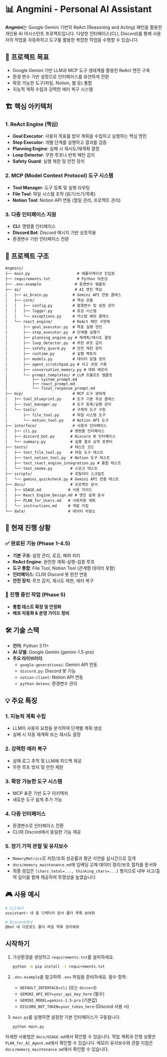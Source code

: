 # 📊 Angmini - Personal AI Assistant

**Angmini**는 Google Gemini 기반의 ReAct (Reasoning and Acting) 패턴을 활용한 개인용 AI 어시스턴트 프로젝트입니다. 다양한 인터페이스(CLI, Discord)를 통해 사용자의 작업을 자동화하고 도구를 활용한 복잡한 작업을 수행할 수 있습니다.

## 🎯 프로젝트 목표
- Google Gemini 기반 LLM과 MCP 도구 생태계를 활용한 ReAct 엔진 구축
- 환경 변수 기반 설정으로 인터페이스를 유연하게 전환
- 확장 가능한 도구(파일, Notion, 웹 등) 통합
- 지능적 계획 수립과 강력한 에러 복구 시스템

## 🏗️ 핵심 아키텍처

### 1. **ReAct Engine (핵심)**
- **Goal Executor**: 사용자 목표를 받아 계획을 수립하고 실행하는 핵심 엔진
- **Step Executor**: 개별 단계를 실행하고 결과를 검증
- **Planning Engine**: 실패 시 재시도/재계획 결정
- **Loop Detector**: 무한 루프나 반복 패턴 감지
- **Safety Guard**: 실행 제한 및 안전 장치

### 2. **MCP (Model Context Protocol) 도구 시스템**
- **Tool Manager**: 도구 등록 및 실행 라우팅
- **File Tool**: 파일 시스템 조작 (읽기/쓰기/목록)
- **Notion Tool**: Notion API 연동 (할일 관리, 프로젝트 관리)

### 3. **다중 인터페이스 지원**
- **CLI**: 명령줄 인터페이스
- **Discord Bot**: Discord 메시지 기반 상호작용
- 환경변수 기반 인터페이스 전환

## 📁 프로젝트 구조
```
Angmini/
├── main.py                     # 애플리케이션 진입점
├── requirements.txt            # Python 의존성
├── .env.example               # 환경변수 템플릿
├── ai/                        # AI 엔진 핵심
│   ├── ai_brain.py           # Gemini API 연동 클래스
│   ├── core/                 # 핵심 모듈
│   │   ├── config.py         # 환경변수 및 설정 관리
│   │   ├── logger.py         # 로깅 시스템
│   │   └── exceptions.py     # 커스텀 예외 클래스
│   └── react_engine/         # ReAct 패턴 구현체
│       ├── goal_executor.py  # 목표 실행 엔진
│       ├── step_executor.py  # 단계별 실행기
│       ├── planning_engine.py # 재계획/재시도 결정
│       ├── loop_detector.py  # 무한 루프 감지
│       ├── safety_guard.py   # 안전 제한 장치
│       ├── runtime.py        # 실행 팩토리
│       ├── models.py         # 데이터 모델 정의
│       ├── agent_scratchpad.py # 사고 과정 기록
│       ├── conversation_memory.py # 대화 메모리
│       └── prompt_templates/ # LLM 프롬프트 템플릿
│           ├── system_prompt.md
│           ├── react_prompt.md
│           └── final_response_prompt.md
├── mcp/                      # MCP 도구 생태계
│   ├── tool_blueprint.py     # 도구 기본 추상 클래스
│   ├── tool_manager.py       # 도구 등록/실행 관리
│   └── tools/                # 구체적 도구 구현
│       ├── file_tool.py      # 파일 시스템 도구
│       └── notion_tool.py    # Notion API 도구
├── interface/                # 사용자 인터페이스
│   ├── cli.py               # 명령줄 인터페이스
│   ├── discord_bot.py       # Discord 봇 인터페이스
│   └── summary.py           # 실행 결과 요약 포맷터
├── tests/                   # 테스트 코드
│   ├── test_file_tool.py    # 파일 도구 테스트
│   ├── test_notion_tool.py  # Notion 도구 테스트
│   ├── test_react_engine_integration.py # 통합 테스트
│   └── test_smoke.py        # 스모크 테스트
├── scripts/                 # 유틸리티 스크립트
│   └── gemini_quickcheck.py # Gemini API 연결 테스트
├── docs/                    # 프로젝트 문서
│   ├── USAGE.md            # 사용 가이드
│   ├── React_Engine_Design.md # 엔진 설계 문서
│   ├── PLAN_for_Users.md   # 사용자용 계획
│   └── instructions.md     # 개발 지침
└── data/                   # 데이터 저장소
```

## 🚀 현재 진행 상황

### ✅ 완료된 기능 (Phase 1-4.5)
- **기본 구조**: 설정 관리, 로깅, 예외 처리
- **ReAct Engine**: 완전한 계획-실행-검증 루프
- **도구 통합**: File Tool, Notion Tool (관계형 데이터 포함)
- **인터페이스**: CLI와 Discord 봇 완전 연동
- **안전 장치**: 루프 감지, 재시도 제한, 에러 복구

### 🔄 진행 중인 작업 (Phase 5)
- **통합 테스트 확장 및 안정화**
- **배포 자동화 & 운영 가이드 정비**

## 🛠️ 기술 스택
- **언어**: Python 3.11+
- **AI 모델**: Google Gemini (gemini-1.5-pro)
- **주요 라이브러리**: 
  - `google-generativeai`: Gemini API 연동
  - `discord.py`: Discord 봇 기능
  - `notion-client`: Notion API 연동
  - `python-dotenv`: 환경변수 관리

## 💡 주요 특징

### 1. **지능적 계획 수립**
- LLM이 사용자 요청을 분석하여 단계별 계획 생성
- 실패 시 자동 재계획 또는 재시도 결정

### 2. **강력한 에러 복구**
- 실패 로그 추적 및 LLM에 피드백 제공
- 무한 루프 방지 및 안전 제한

### 3. **확장 가능한 도구 시스템**
- MCP 표준 기반 도구 아키텍처
- 새로운 도구 쉽게 추가 가능

### 4. **다중 인터페이스**
- 환경변수로 인터페이스 전환
- CLI와 Discord에서 동일한 기능 제공

### 5. **장기 기억 관찰 및 유지보수**
- `MemoryMetrics`로 저장/조회 성공률과 평균 지연을 실시간으로 집계
- `docs/memory_maintenance.md`에 임베딩 교체·데이터 정리/보호 절차를 문서화
- 최종 응답은 `[chars_total=..., thinking_chars=...]` 형식으로 내부 사고/출력 길이를 함께 제공하여 투명성을 높였습니다

## 🎮 사용 예시
```bash
# CLI에서
assistant> 내 홈 디렉터리 문서 폴더 목록 보여줘

# Discord에서
@bot 내 다운로드 폴더 파일 목록 정리해줘
```

## 시작하기
1. 가상환경을 생성하고 `requirements.txt`를 설치하세요.
   ```bash
   python -m pip install -r requirements.txt
   ```

2. `.env.example`을 참고하여 `.env` 파일을 준비하세요. 필수 항목:
   - `DEFAULT_INTERFACE=cli` (또는 `discord`)
   - `GEMINI_API_KEY=your_api_key_here` (필수)
   - `GEMINI_MODEL=gemini-1.5-pro` (기본값)
   - `DISCORD_BOT_TOKEN=your_token_here` (Discord 사용 시)

3. `main.py`를 실행하면 설정한 기본 인터페이스가 구동됩니다.
   ```bash
   python main.py
   ```

자세한 사용법은 `docs/USAGE.md`에서 확인할 수 있습니다.
작업 계획과 진행 상황은 `PLAN_for_AI_Agent.md`에서 확인할 수 있습니다.
메모리 유지보수와 관찰 지침은 `docs/memory_maintenance.md`에서 확인할 수 있습니다.

